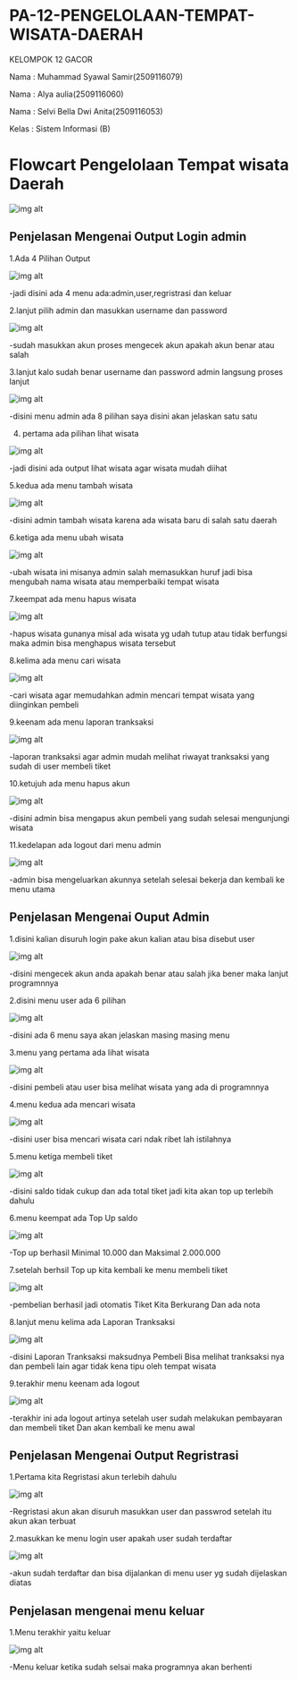 # PA-12-PENGELOLAAN-TEMPAT-WISATA-DAERAH
 KELOMPOK 12 GACOR
 
 Nama  : Muhammad Syawal Samir(2509116079) 
 
 Nama  : Alya aulia(2509116060)
 
 Nama  : Selvi Bella Dwi Anita(2509116053)
 
 Kelas : Sistem Informasi (B)

 # Flowcart Pengelolaan Tempat wisata Daerah

 ![img alt](https://github.com/syawal619/PA-12-PENGELOLAAN-TEMPAT-WISATA-DAERAH/blob/d953b9fab1b1e16b9929db9246f4460ee3792ee6/Flowcart%20PA.png)

 ## Penjelasan Mengenai Output Login admin

1.Ada 4 Pilihan Output 

![img alt](https://github.com/syawal619/PA-12-PENGELOLAAN-TEMPAT-WISATA-DAERAH/blob/2b582bf113f51b8d505a5249c99c7cba839913a9/Output%20Pilihan.png)

-jadi disini ada 4 menu ada:admin,user,regristrasi dan keluar

2.lanjut pilih admin dan masukkan username dan password

![img alt](https://github.com/syawal619/PA-12-PENGELOLAAN-TEMPAT-WISATA-DAERAH/blob/3549ff6bdb2a1c318d3ee5cff6e7728e57a5bd12/login%20admin.png)

-sudah masukkan akun proses mengecek akun apakah akun benar atau salah

3.lanjut kalo sudah benar username dan password admin langsung proses lanjut

![img alt](https://github.com/syawal619/PA-12-PENGELOLAAN-TEMPAT-WISATA-DAERAH/blob/3549ff6bdb2a1c318d3ee5cff6e7728e57a5bd12/menu%20admin.png)

-disini menu admin ada 8 pilihan saya disini akan jelaskan satu satu

4. pertama ada pilihan lihat wisata

![img alt](https://github.com/syawal619/PA-12-PENGELOLAAN-TEMPAT-WISATA-DAERAH/blob/3549ff6bdb2a1c318d3ee5cff6e7728e57a5bd12/lihat%20wisata.png)

-jadi disini ada output lihat wisata agar wisata mudah diihat

5.kedua ada menu tambah wisata 

![img alt](https://github.com/syawal619/PA-12-PENGELOLAAN-TEMPAT-WISATA-DAERAH/blob/f8c695c3b7fad5aeeba579d2b2e62690c93477d8/tambah%20wisata.png)

-disini admin tambah wisata karena ada wisata baru di salah satu daerah

6.ketiga ada menu  ubah wisata

![img alt](https://github.com/syawal619/PA-12-PENGELOLAAN-TEMPAT-WISATA-DAERAH/blob/f8c695c3b7fad5aeeba579d2b2e62690c93477d8/ubah%20%20wisata.png)

-ubah wisata ini misanya admin salah memasukkan huruf jadi bisa mengubah nama wisata atau memperbaiki tempat wisata

7.keempat ada menu hapus wisata

![img alt](https://github.com/syawal619/PA-12-PENGELOLAAN-TEMPAT-WISATA-DAERAH/blob/f8c695c3b7fad5aeeba579d2b2e62690c93477d8/hapus%20gunung'.png)

-hapus wisata gunanya misal ada wisata yg udah tutup atau tidak berfungsi maka admin bisa menghapus wisata tersebut

8.kelima ada menu cari wisata

![img alt](https://github.com/syawal619/PA-12-PENGELOLAAN-TEMPAT-WISATA-DAERAH/blob/f8c695c3b7fad5aeeba579d2b2e62690c93477d8/cari%20wisata.png)

-cari wisata agar memudahkan admin mencari tempat wisata yang diinginkan pembeli

9.keenam ada menu laporan tranksaksi

![img alt](https://github.com/syawal619/PA-12-PENGELOLAAN-TEMPAT-WISATA-DAERAH/blob/f8c695c3b7fad5aeeba579d2b2e62690c93477d8/laporan%20tranksaksi.png)

-laporan tranksaksi agar admin mudah melihat riwayat tranksaksi yang sudah di user membeli tiket

10.ketujuh ada menu hapus akun

![img alt](https://github.com/syawal619/PA-12-PENGELOLAAN-TEMPAT-WISATA-DAERAH/blob/f8c695c3b7fad5aeeba579d2b2e62690c93477d8/hapus%20akun.png)

-disini admin bisa mengapus akun pembeli yang  sudah selesai mengunjungi wisata

11.kedelapan ada logout dari menu admin

![img alt](https://github.com/syawal619/PA-12-PENGELOLAAN-TEMPAT-WISATA-DAERAH/blob/f8c695c3b7fad5aeeba579d2b2e62690c93477d8/logout.png)

-admin bisa mengeluarkan akunnya setelah selesai bekerja dan kembali ke menu utama


## Penjelasan Mengenai Ouput Admin

1.disini kalian disuruh login pake akun kalian atau bisa disebut user

![img alt](https://github.com/syawal619/PA-12-PENGELOLAAN-TEMPAT-WISATA-DAERAH/blob/16e454caf4a61e6dec3988f4cf788561271fc613/login%20user.png)

-disini mengecek akun anda apakah benar atau salah jika bener maka lanjut programnnya

2.disini menu user ada 6 pilihan

![img alt](https://github.com/syawal619/PA-12-PENGELOLAAN-TEMPAT-WISATA-DAERAH/blob/9db7ccbfbb9dc88a8ea8098093f187ca2435731d/menu%20user.png)

-disini ada 6 menu saya akan jelaskan masing masing menu

3.menu yang pertama ada lihat wisata

![img alt](https://github.com/syawal619/PA-12-PENGELOLAAN-TEMPAT-WISATA-DAERAH/blob/7ed6cf080bc58e75dcf4a4b945a313cb8e8e029c/lihat%20wisata.png)

-disini pembeli atau user bisa melihat wisata yang ada di programnnya

4.menu kedua ada mencari wisata

![img alt](https://github.com/syawal619/PA-12-PENGELOLAAN-TEMPAT-WISATA-DAERAH/blob/72ad7ce76e34fe15677c3237fd9ec42fc6ccbd4f/cari%20wisata.png)

-disini user bisa mencari wisata cari ndak ribet lah istilahnya

5.menu ketiga membeli tiket

![img alt](https://github.com/syawal619/PA-12-PENGELOLAAN-TEMPAT-WISATA-DAERAH/blob/63c5a6fa0a41eaff67d8a16a5bc151a77e762c35/saldo%20tidak%20cukup.png)

-disini saldo tidak cukup dan ada total tiket jadi kita akan top up terlebih dahulu

6.menu keempat ada Top Up saldo

![img alt](https://github.com/syawal619/PA-12-PENGELOLAAN-TEMPAT-WISATA-DAERAH/blob/67173015107ac8a41944e845a8e55e052b90ffdc/minimal10.000%20max%202.000.000.png)

-Top up berhasil Minimal 10.000 dan Maksimal 2.000.000

7.setelah berhsil Top up kita kembali ke menu membeli tiket

![img alt](https://github.com/syawal619/PA-12-PENGELOLAAN-TEMPAT-WISATA-DAERAH/blob/e3622afc8149b95d4249b6bcf8f482d791577631/beli%20tiket.png)

-pembelian berhasil jadi otomatis Tiket Kita Berkurang Dan ada nota

8.lanjut menu kelima ada Laporan Tranksaksi

![img alt](https://github.com/syawal619/PA-12-PENGELOLAAN-TEMPAT-WISATA-DAERAH/blob/f7241ad2456a81f77ecf4d2ff32c0f3f2b302164/riwayat%20tranksaksi.png)

-disini Laporan Tranksaksi maksudnya Pembeli Bisa melihat tranksaksi nya dan pembeli lain agar tidak kena tipu oleh tempat wisata

9.terakhir menu keenam ada logout

![img alt](https://github.com/syawal619/PA-12-PENGELOLAAN-TEMPAT-WISATA-DAERAH/blob/f5a724949bdc80b75a9bec7757a6d23e3fbeadeb/logout.png)

-terakhir ini ada logout artinya setelah user sudah melakukan pembayaran dan membeli tiket Dan akan kembali ke menu awal

## Penjelasan Mengenai Output Regristrasi

1.Pertama kita Regristasi akun terlebih dahulu

![img alt](https://github.com/syawal619/PA-12-PENGELOLAAN-TEMPAT-WISATA-DAERAH/blob/361fcac6dbb9f059573962815f910b11649606ad/regristasi%20akun.png)

-Regristasi akun akan disuruh masukkan user dan passwrod setelah itu akun akan terbuat

2.masukkan ke menu login user apakah user sudah terdaftar

![img alt](https://github.com/syawal619/PA-12-PENGELOLAAN-TEMPAT-WISATA-DAERAH/blob/509bc085a198138553176118eeb70874e18e4958/akun%20sultan.png)

-akun sudah terdaftar dan bisa dijalankan di menu user yg sudah dijelaskan diatas

## Penjelasan mengenai menu keluar

1.Menu terakhir yaitu keluar

![img alt](https://github.com/syawal619/PA-12-PENGELOLAAN-TEMPAT-WISATA-DAERAH/blob/a9863b5842e089b08888248f796f96a48fef4184/menu%20keluar.png)

-Menu keluar ketika sudah selsai maka programnya akan berhenti 

















 

